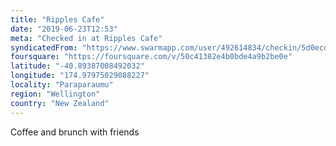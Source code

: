 ```yaml
---
title: "Ripples Cafe"
date: "2019-06-23T12:53"
meta: "Checked in at Ripples Cafe"
syndicatedFrom: "https://www.swarmapp.com/user/492614834/checkin/5d0ecd6ef2a1380008982d83"
foursquare: "https://foursquare.com/v/50c41382e4b0bde4a9b2be0e"
latitude: "-40.89387008492032"
longitude: "174.97975029088227"
locality: "Paraparaumu"
region: "Wellington"
country: "New Zealand"
---
```

Coffee and brunch with friends
